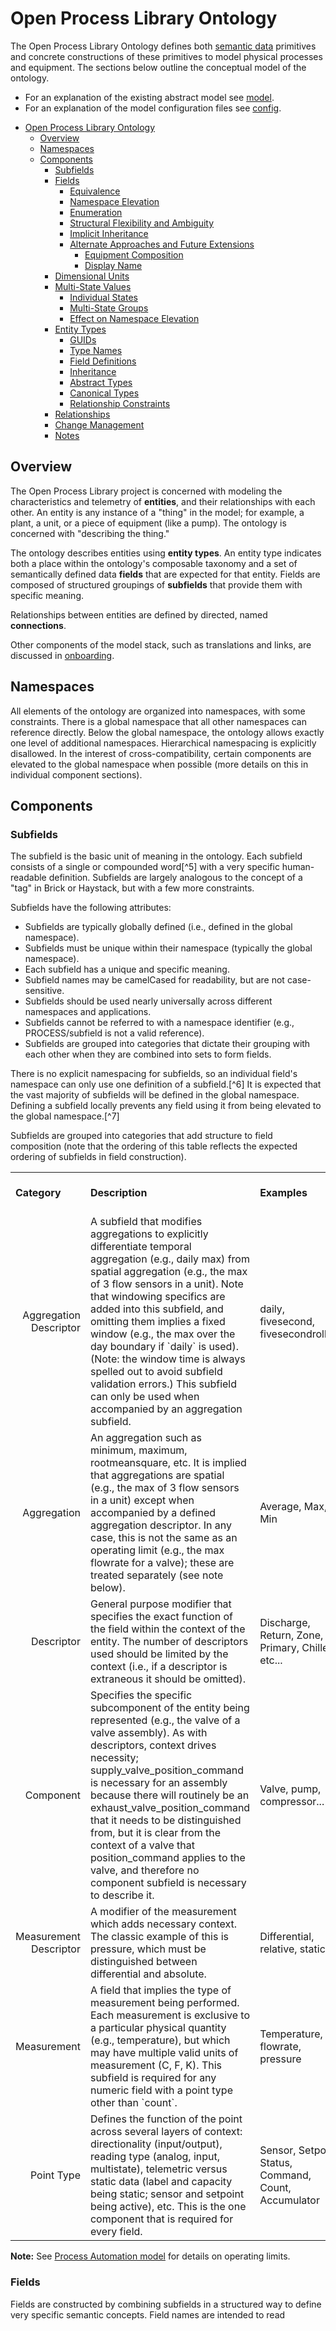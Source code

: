 # Open Process Library Ontology

The Open Process Library Ontology defines both [semantic data](https://en.wikipedia.org/wiki/Semantic_data_model) primitives and concrete constructions of these primitives to model physical processes and equipment. The sections below outline the conceptual model of the ontology.

*   For an explanation of the existing abstract model see [model](model.md).
*   For an explanation of the model configuration files see [config](ontology_config.md).

- [Open Process Library Ontology](#open-process-library-ontology)
  * [Overview](#overview)
  * [Namespaces](#namespaces)
  * [Components](#components)
    + [Subfields](#subfields)
    + [Fields](#fields)
      - [Equivalence](#equivalence)
      - [Namespace Elevation](#namespace-elevation)
      - [Enumeration](#enumeration)
      - [Structural Flexibility and Ambiguity](#structural-flexibility-and-ambiguity)
      - [Implicit Inheritance](#implicit-inheritance)
      - [Alternate Approaches and Future Extensions](#alternate-approaches-and-future-extensions)
        * [Equipment Composition](#equipment-composition)
        * [Display Name](#display-name)
    + [Dimensional Units](#dimensional-units)
    + [Multi-State Values](#multi-state-values)
      - [Individual States](#individual-states)
      - [Multi-State Groups](#multi-state-groups)
      - [Effect on Namespace Elevation](#effect-on-namespace-elevation)
    + [Entity Types](#entity-types)
      - [GUIDs](#guids)
      - [Type Names](#type-names)
      - [Field Definitions](#field-definitions)
      - [Inheritance](#inheritance)
      - [Abstract Types](#abstract-types)
      - [Canonical Types](#canonical-types)
      - [Relationship Constraints](#relationship-constraints)
    + [Relationships](#relationships)
    + [Change Management](#change-management)
    + [Notes](#notes)

## Overview

The Open Process Library project is concerned with modeling the characteristics and telemetry of **entities**, and their relationships with each other. An entity is any instance of a "thing" in the model; for example, a plant, a unit, or a piece of equipment (like a pump). The ontology is concerned with "describing the thing."

The ontology describes entities using **entity types**. An entity type indicates both a place within the ontology's composable taxonomy and a set of semantically defined data **fields** that are expected for that entity. Fields are composed of structured groupings of **subfields** that provide them with specific meaning.

Relationships between entities are defined by directed, named **connections**.

Other components of the model stack, such as translations and links, are discussed in [onboarding](building_config.md).

## Namespaces

All elements of the ontology are organized into namespaces, with some constraints. There is a global namespace that all other namespaces can reference directly. Below the global namespace, the ontology allows exactly one level of additional namespaces. Hierarchical namespacing is explicitly disallowed. In the interest of cross-compatibility, certain components are elevated to the global namespace when possible (more details on this in individual component sections).

## Components

### Subfields

The subfield is the basic unit of meaning in the ontology. Each subfield consists of a single or compounded word[^5] with a very specific human-readable definition. Subfields are largely analogous to the concept of a "tag" in Brick or Haystack, but with a few more constraints.

Subfields have the following attributes:

*   Subfields are typically globally defined (i.e., defined in the global namespace).
*   Subfields must be unique within their namespace (typically the global namespace).
*   Each subfield has a unique and specific meaning.
*   Subfield names may be camelCased for readability, but are not case-sensitive.
*   Subfields should be used nearly universally across different namespaces and applications.
*   Subfields cannot be referred to with a namespace identifier (e.g., PROCESS/subfield is not a valid reference).
*   Subfields are grouped into categories that dictate their grouping with each other when they are combined into sets to form fields.

There is no explicit namespacing for subfields, so an individual field's namespace can only use one definition of a subfield.[^6] It is expected that the vast majority of subfields will be defined in the global namespace. Defining a subfield locally prevents any field using it from being elevated to the global namespace.[^7]

Subfields are grouped into categories that add structure to field composition (note that the ordering of this table reflects the expected ordering of subfields in field construction).

<table>
  <tr>
   <td><strong>Category</strong></td>
   <td><strong>Description</strong></td>
   <td><strong>Examples</strong></td>
   <td><strong>Allowed Per Field</strong></td>
   <td><strong>Required</strong></td>
  </tr>
  <tr>
   <td><p style="text-align: right">Aggregation Descriptor</p></td>
   <td>
     A subfield that modifies aggregations to explicitly differentiate temporal aggregation (e.g., daily max) from spatial aggregation (e.g., the max of 3 flow sensors in a unit). Note that windowing specifics are added into this subfield, and omitting them implies a fixed window (e.g., the max over the day boundary if `daily` is used). (Note: the window time is always spelled out to avoid subfield validation errors.) This subfield can only be used when accompanied by an aggregation subfield.
   </td>
   <td>daily, fivesecond, fivesecondrolling</td>
   <td>1</td>
   <td>Optional (Required if Aggregation is used)</td>
  </tr>
  <tr>
   <td><p style="text-align: right">Aggregation</p></td>
   <td>
     An aggregation such as minimum, maximum, rootmeansquare, etc. It is implied that aggregations are spatial (e.g., the max of 3 flow sensors in a unit) except when accompanied by a defined aggregation descriptor. In any case, this is not the same as an operating limit (e.g., the max flowrate for a valve); these are treated separately (see note below).
   </td>
   <td>Average, Max, Min</td>
   <td>1</td>
   <td>Optional</td>
  </tr>
  <tr>
   <td><p style="text-align: right">Descriptor</p></td>
   <td>General purpose modifier that specifies the exact function of the field within the context of the entity. The number of descriptors used should be limited by the context (i.e., if a descriptor is extraneous it should be omitted).
   </td>
   <td>Discharge, Return, Zone, Primary, Chilled etc...</td>
   <td>10</td>
   <td>Optional</td>
  </tr>
  <tr>
   <td><p style="text-align: right">Component</p></td>
   <td>Specifies the specific subcomponent of the entity being represented (e.g., the valve of a valve assembly). As with descriptors, context drives necessity; supply_valve_position_command is necessary for an assembly because there will routinely be an exhaust_valve_position_command that it needs to be distinguished from, but it is clear from the context of a valve that position_command applies to the valve, and therefore no component subfield is necessary to describe it.
</td>
   <td>Valve, pump, compressor...</td>
   <td>10</td>
   <td>Optional</td>
  </tr>
  <tr>
   <td><p style="text-align: right">Measurement Descriptor</p></td>
   <td>
     A modifier of the measurement which adds necessary context. The classic example of this is pressure, which must be distinguished between differential and absolute.
   </td>
   <td>Differential, relative, static</td>
   <td>1</td>
   <td>Optional</td>
  </tr>
  <tr>
   <td><p style="text-align: right">Measurement</p></td>
   <td>A field that implies the type of measurement being performed. Each measurement is exclusive to a particular physical quantity (e.g., temperature), but which may have multiple valid units of measurement (C, F, K). This subfield is required for any numeric field with a point type other than `count`.
   </td>
   <td>Temperature, flowrate, pressure</td>
   <td>1</td>
   <td>Optional</td>
  </tr>
  <tr>
   <td><p style="text-align: right">Point Type</p></td>
   <td>Defines the function of the point across several layers of context: directionality (input/output), reading type (analog, input, multistate), telemetric versus static data (label and capacity being static; sensor and setpoint being active), etc. This is the one component that is required for every field.
   </td>
   <td>Sensor, Setpoint, Status, Command, Count, Accumulator</td>
   <td>1</td>
   <td>Required</td>
  </tr>
</table>

**Note:** See [Process Automation model](model_process_automation.md) for details on operating limits.

### Fields

Fields are constructed by combining subfields in a structured way to define very specific semantic concepts. Field names are intended to read